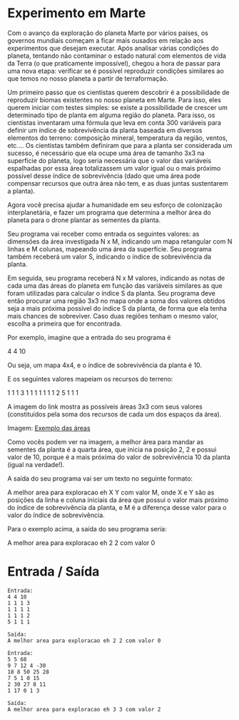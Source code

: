 # Experimento em Marte

Com o avanço da exploração do planeta Marte por vários países, os governos mundiais começam a ficar mais ousados em relação aos experimentos que desejam executar. Após analisar várias condições do planeta, tentando não contaminar o estado natural com elementos de vida da Terra (o que praticamente impossível), chegou a hora de passar para uma nova etapa: verificar se é possível reproduzir condições similares ao que temos no nosso planeta a partir de terraformação.

Um primeiro passo que os cientistas querem descobrir é a possibilidade de reproduzir biomas existentes no nosso planeta em Marte. Para isso, eles querem iniciar com testes simples: se existe a possibilidade de crescer um determinado tipo de planta em alguma região do planeta. Para isso, os cientistas inventaram uma fórmula que leva em conta 300 variáveis para definir um índice de sobrevivência da planta baseada em diversos elementos do terreno: composição mineral, temperatura da região, ventos, etc.... Os cientistas também definiram que para a planta ser considerada um sucesso, é necessário que ela ocupe uma área de tamanho 3x3 na superfície do planeta, logo seria necessária que o valor das variáveis espalhadas por essa área totalizassem um valor igual ou o mais próximo possível desse índice de sobrevivência (dado que uma área pode compensar recursos que outra área não tem, e as duas juntas sustentarem a planta).

Agora você precisa ajudar a humanidade em seu esforço de colonização interplanetária, e fazer um programa que determina a melhor área do planeta para o drone plantar as sementes da planta.

Seu programa vai receber como entrada os seguintes valores: as dimensões da área investigada N x M, indicando um mapa retangular com N linhas e M colunas, mapeando uma área da superfície. Seu programa também receberá um valor S, indicando o índice de sobrevivência da planta.

Em seguida, seu programa receberá N x M valores, indicando as notas de cada uma das áreas do planeta em função das variáveis similares as que foram utilizadas para calcular o índice S da planta. Seu programa deve então procurar uma região 3x3 no mapa onde a soma dos valores obtidos seja a mais próxima possível do índice S da planta, de forma que ela tenha mais chances de sobreviver. Caso duas regiões tenham o mesmo valor, escolha a primeira que for encontrada.

Por exemplo, imagine que a entrada do seu programa é

4 4 10

Ou seja, um mapa 4x4, e o índice de sobrevivência da planta é 10.

E os seguintes valores mapeiam os recursos do terreno:

1 1 1 3
1 1 1 1
1 1 1 2
5 1 1 1

A imagem do link mostra as possíveis áreas 3x3 com seus valores (constituídos pela soma dos recursos de cada um dos espaços da área).

Imagem: [Exemplo das áreas](https://docs.google.com/drawings/d/1TxSfPjzRe1QUchZ6OM8E18TXnB7KgCGIzbYK9D8uQa4/edit)

Como vocês podem ver na imagem, a melhor área para mandar as sementes da planta é a quarta área, que inicia na posição 2, 2 e possui valor de 10, porque é a mais próxima do valor de sobrevivência 10 da planta (igual na verdade!).

A saída do seu programa vai ser um texto no seguinte formato:

A melhor area para exploracao eh X Y com valor M, onde X e Y são as posições da linha e coluna iniciais da área que possui o valor mais próximo do índice de sobrevivência da planta, e M é a diferença desse valor para o valor do índice de sobrevivência.

Para o exemplo acima, a saída do seu programa seria:

A melhor area para exploracao eh 2 2 com valor 0

# Entrada / Saída

```
Entrada: 
4 4 10
1 1 1 3
1 1 1 1
1 1 1 2
5 1 1 1

Saída:
A melhor area para exploracao eh 2 2 com valor 0
```

```
Entrada:
5 5 68
9 7 12 4 -30
18 8 50 25 28
7 5 1 0 15
2 30 27 8 11
1 17 0 1 3

Saída:
A melhor area para exploracao eh 3 3 com valor 2
```